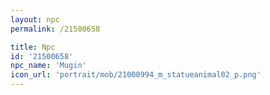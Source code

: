 ```yaml
---
layout: npc
permalink: /21500658

title: Npc
id: '21500658'
npc_name: 'Mugin'
icon_url: 'portrait/mob/21000994_m_statueanimal02_p.png'
---
```

